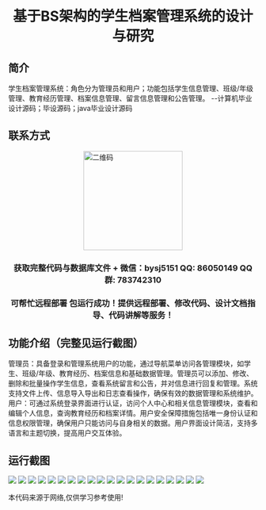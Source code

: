 <p><h1 align="center">基于BS架构的学生档案管理系统的设计与研究</h1></p>

## 简介
学生档案管理系统：角色分为管理员和用户；功能包括学生信息管理、班级/年级管理、教育经历管理、档案信息管理、留言信息管理和公告管理。    --计算机毕业设计源码；毕设源码；java毕业设计源码


## 联系方式
<img src="https://bs-1329754181.cos.ap-shanghai.myqcloud.com/wx.jpg" alt="二维码" style="display: block; margin: 0 auto;" width="200px">
<p><h3 align="center">获取完整代码与数据库文件 + 微信：bysj5151 QQ: 86050149 QQ群: 783742310</h3></p>
<p><h3 align="center">可帮忙远程部署 包运行成功！提供远程部署、修改代码、设计文档指导、代码讲解等服务！</h3></p>

## 功能介绍（完整见运行截图）
管理员：具备登录和管理系统用户的功能，通过导航菜单访问各管理模块，如学生、班级/年级、教育经历、档案信息和基础数据管理。管理员可以添加、修改、删除和批量操作学生信息，查看系统留言和公告，并对信息进行回复和管理。系统支持文件上传、信息导入导出和日志查看操作，确保有效的数据管理和系统维护。  
用户：可通过系统登录界面进行认证，访问个人中心和相关信息管理模块，查看和编辑个人信息，查询教育经历和档案详情。用户安全保障措施包括唯一身份认证和信息权限管理，确保用户只能访问与自身相关的数据。用户界面设计简洁，支持多语言和主题切换，提高用户交互体验。


## 运行截图
![](https://bs-1329754181.cos.ap-shanghai.myqcloud.com/ssm/StudentProfileManagementSystemBasedOnBSArchitecture/img/001.jpg)
![](https://bs-1329754181.cos.ap-shanghai.myqcloud.com/ssm/StudentProfileManagementSystemBasedOnBSArchitecture/img/002.jpg)
![](https://bs-1329754181.cos.ap-shanghai.myqcloud.com/ssm/StudentProfileManagementSystemBasedOnBSArchitecture/img/003.jpg)
![](https://bs-1329754181.cos.ap-shanghai.myqcloud.com/ssm/StudentProfileManagementSystemBasedOnBSArchitecture/img/004.jpg)
![](https://bs-1329754181.cos.ap-shanghai.myqcloud.com/ssm/StudentProfileManagementSystemBasedOnBSArchitecture/img/005.jpg)
![](https://bs-1329754181.cos.ap-shanghai.myqcloud.com/ssm/StudentProfileManagementSystemBasedOnBSArchitecture/img/006.jpg)
![](https://bs-1329754181.cos.ap-shanghai.myqcloud.com/ssm/StudentProfileManagementSystemBasedOnBSArchitecture/img/007.jpg)
![](https://bs-1329754181.cos.ap-shanghai.myqcloud.com/ssm/StudentProfileManagementSystemBasedOnBSArchitecture/img/008.jpg)
![](https://bs-1329754181.cos.ap-shanghai.myqcloud.com/ssm/StudentProfileManagementSystemBasedOnBSArchitecture/img/009.jpg)
![](https://bs-1329754181.cos.ap-shanghai.myqcloud.com/ssm/StudentProfileManagementSystemBasedOnBSArchitecture/img/010.jpg)
![](https://bs-1329754181.cos.ap-shanghai.myqcloud.com/ssm/StudentProfileManagementSystemBasedOnBSArchitecture/img/011.jpg)
![](https://bs-1329754181.cos.ap-shanghai.myqcloud.com/ssm/StudentProfileManagementSystemBasedOnBSArchitecture/img/012.jpg)
![](https://bs-1329754181.cos.ap-shanghai.myqcloud.com/ssm/StudentProfileManagementSystemBasedOnBSArchitecture/img/013.jpg)
![](https://bs-1329754181.cos.ap-shanghai.myqcloud.com/ssm/StudentProfileManagementSystemBasedOnBSArchitecture/img/014.jpg)
![](https://bs-1329754181.cos.ap-shanghai.myqcloud.com/ssm/StudentProfileManagementSystemBasedOnBSArchitecture/img/015.jpg)
![](https://bs-1329754181.cos.ap-shanghai.myqcloud.com/ssm/StudentProfileManagementSystemBasedOnBSArchitecture/img/016.jpg)
![](https://bs-1329754181.cos.ap-shanghai.myqcloud.com/ssm/StudentProfileManagementSystemBasedOnBSArchitecture/img/017.jpg)
![](https://bs-1329754181.cos.ap-shanghai.myqcloud.com/ssm/StudentProfileManagementSystemBasedOnBSArchitecture/img/018.jpg)
![](https://bs-1329754181.cos.ap-shanghai.myqcloud.com/ssm/StudentProfileManagementSystemBasedOnBSArchitecture/img/019.jpg)
![](https://bs-1329754181.cos.ap-shanghai.myqcloud.com/ssm/StudentProfileManagementSystemBasedOnBSArchitecture/img/020.jpg)

<p>本代码来源于网络,仅供学习参考使用!</p>
